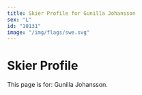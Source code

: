 ```yaml
---
title: Skier Profile for Gunilla Johansson
sex: "L"
id: "10131"
image: "/img/flags/swe.svg" 
---
```


# Skier Profile

This page is for: Gunilla Johansson.
    
